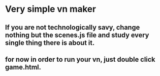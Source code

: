 # Very simple vn maker

## If you are not technologically savy, change nothing but the scenes.js file and study every single thing there is about it.

## for now in order to run your vn, just double click game.html.